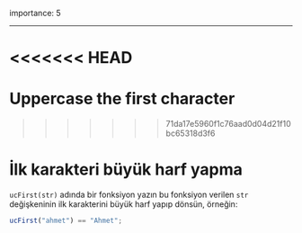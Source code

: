importance: 5

---

<<<<<<< HEAD
=======
# Uppercase the first character
>>>>>>> 71da17e5960f1c76aad0d04d21f10bc65318d3f6

# İlk karakteri büyük harf yapma

`ucFirst(str)` adında bir fonksiyon yazın bu fonksiyon verilen `str` değişkeninin ilk karakterini büyük harf yapıp dönsün, örneğin:

```js
ucFirst("ahmet") == "Ahmet";
```
